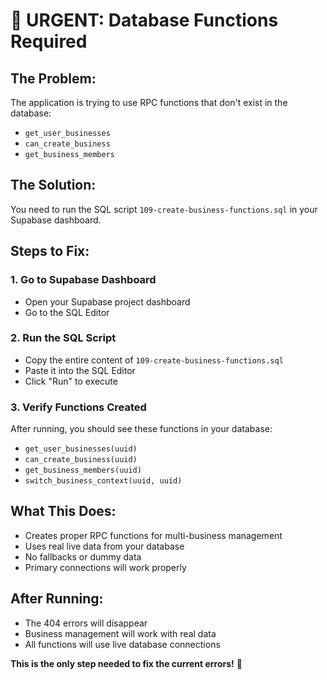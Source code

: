 # 🚨 URGENT: Database Functions Required

## **The Problem:**
The application is trying to use RPC functions that don't exist in the database:
- `get_user_businesses`
- `can_create_business` 
- `get_business_members`

## **The Solution:**
You need to run the SQL script `109-create-business-functions.sql` in your Supabase dashboard.

## **Steps to Fix:**

### 1. **Go to Supabase Dashboard**
- Open your Supabase project dashboard
- Go to the SQL Editor

### 2. **Run the SQL Script**
- Copy the entire content of `109-create-business-functions.sql`
- Paste it into the SQL Editor
- Click "Run" to execute

### 3. **Verify Functions Created**
After running, you should see these functions in your database:
- `get_user_businesses(uuid)`
- `can_create_business(uuid)`
- `get_business_members(uuid)`
- `switch_business_context(uuid, uuid)`

## **What This Does:**
- Creates proper RPC functions for multi-business management
- Uses real live data from your database
- No fallbacks or dummy data
- Primary connections will work properly

## **After Running:**
- The 404 errors will disappear
- Business management will work with real data
- All functions will use live database connections

**This is the only step needed to fix the current errors!** 🎯





